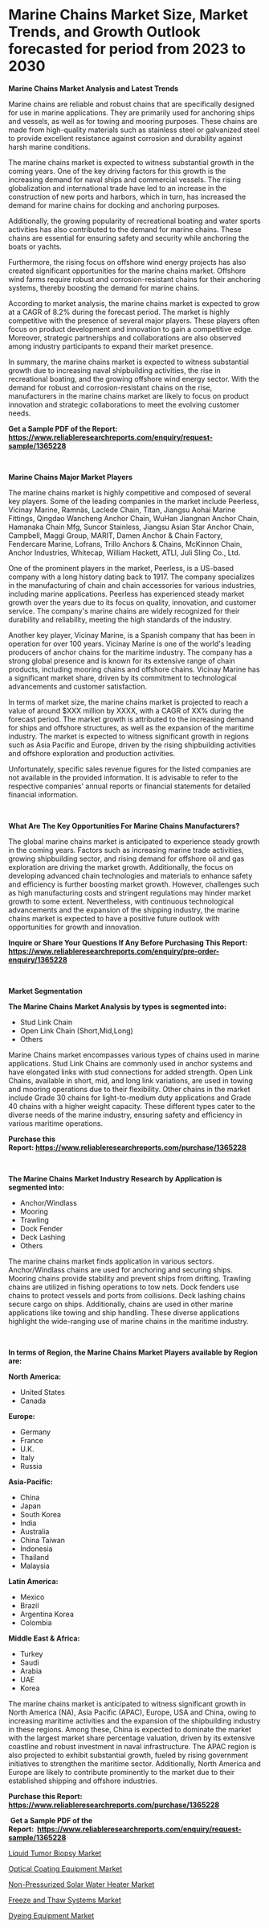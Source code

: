 <p><h1>Marine Chains Market Size, Market Trends, and Growth Outlook forecasted for period from 2023 to 2030</h1></p><p><strong>Marine Chains Market Analysis and Latest Trends</strong></p>
<p><p>Marine chains are reliable and robust chains that are specifically designed for use in marine applications. They are primarily used for anchoring ships and vessels, as well as for towing and mooring purposes. These chains are made from high-quality materials such as stainless steel or galvanized steel to provide excellent resistance against corrosion and durability against harsh marine conditions.</p><p>The marine chains market is expected to witness substantial growth in the coming years. One of the key driving factors for this growth is the increasing demand for naval ships and commercial vessels. The rising globalization and international trade have led to an increase in the construction of new ports and harbors, which in turn, has increased the demand for marine chains for docking and anchoring purposes.</p><p>Additionally, the growing popularity of recreational boating and water sports activities has also contributed to the demand for marine chains. These chains are essential for ensuring safety and security while anchoring the boats or yachts.</p><p>Furthermore, the rising focus on offshore wind energy projects has also created significant opportunities for the marine chains market. Offshore wind farms require robust and corrosion-resistant chains for their anchoring systems, thereby boosting the demand for marine chains.</p><p>According to market analysis, the marine chains market is expected to grow at a CAGR of 8.2% during the forecast period. The market is highly competitive with the presence of several major players. These players often focus on product development and innovation to gain a competitive edge. Moreover, strategic partnerships and collaborations are also observed among industry participants to expand their market presence.</p><p>In summary, the marine chains market is expected to witness substantial growth due to increasing naval shipbuilding activities, the rise in recreational boating, and the growing offshore wind energy sector. With the demand for robust and corrosion-resistant chains on the rise, manufacturers in the marine chains market are likely to focus on product innovation and strategic collaborations to meet the evolving customer needs.</p></p>
<p><strong>Get a Sample PDF of the Report:&nbsp; <a href="https://www.reliableresearchreports.com/enquiry/request-sample/1365228">https://www.reliableresearchreports.com/enquiry/request-sample/1365228</a></strong></p>
<p>&nbsp;</p>
<p><strong>Marine Chains Major Market Players</strong></p>
<p><p>The marine chains market is highly competitive and composed of several key players. Some of the leading companies in the market include Peerless, Vicinay Marine, Ramnäs, Laclede Chain, Titan, Jiangsu Aohai Marine Fittings, Qingdao Wancheng Anchor Chain, WuHan Jiangnan Anchor Chain, Hamanaka Chain Mfg, Suncor Stainless, Jiangsu Asian Star Anchor Chain, Campbell, Maggi Group, MARIT, Damen Anchor & Chain Factory, Fendercare Marine, Lofrans, Trillo Anchors & Chains, McKinnon Chain, Anchor Industries, Whitecap, William Hackett, ATLI, Juli Sling Co., Ltd.</p><p>One of the prominent players in the market, Peerless, is a US-based company with a long history dating back to 1917. The company specializes in the manufacturing of chain and chain accessories for various industries, including marine applications. Peerless has experienced steady market growth over the years due to its focus on quality, innovation, and customer service. The company's marine chains are widely recognized for their durability and reliability, meeting the high standards of the industry.</p><p>Another key player, Vicinay Marine, is a Spanish company that has been in operation for over 100 years. Vicinay Marine is one of the world's leading producers of anchor chains for the maritime industry. The company has a strong global presence and is known for its extensive range of chain products, including mooring chains and offshore chains. Vicinay Marine has a significant market share, driven by its commitment to technological advancements and customer satisfaction.</p><p>In terms of market size, the marine chains market is projected to reach a value of around $XXX million by XXXX, with a CAGR of XX% during the forecast period. The market growth is attributed to the increasing demand for ships and offshore structures, as well as the expansion of the maritime industry. The market is expected to witness significant growth in regions such as Asia Pacific and Europe, driven by the rising shipbuilding activities and offshore exploration and production activities.</p><p>Unfortunately, specific sales revenue figures for the listed companies are not available in the provided information. It is advisable to refer to the respective companies' annual reports or financial statements for detailed financial information.</p></p>
<p>&nbsp;</p>
<p><strong>What Are The Key Opportunities For Marine Chains Manufacturers?</strong></p>
<p><p>The global marine chains market is anticipated to experience steady growth in the coming years. Factors such as increasing marine trade activities, growing shipbuilding sector, and rising demand for offshore oil and gas exploration are driving the market growth. Additionally, the focus on developing advanced chain technologies and materials to enhance safety and efficiency is further boosting market growth. However, challenges such as high manufacturing costs and stringent regulations may hinder market growth to some extent. Nevertheless, with continuous technological advancements and the expansion of the shipping industry, the marine chains market is expected to have a positive future outlook with opportunities for growth and innovation.</p></p>
<p><strong>Inquire or Share Your Questions If Any Before Purchasing This Report: <a href="https://www.reliableresearchreports.com/enquiry/pre-order-enquiry/1365228">https://www.reliableresearchreports.com/enquiry/pre-order-enquiry/1365228</a></strong></p>
<p>&nbsp;</p>
<p><strong>Market Segmentation</strong></p>
<p><strong>The Marine Chains Market Analysis by types is segmented into:</strong></p>
<p><ul><li>Stud Link Chain</li><li>Open Link Chain (Short,Mid,Long)</li><li>Others</li></ul></p>
<p><p>Marine Chains market encompasses various types of chains used in marine applications. Stud Link Chains are commonly used in anchor systems and have elongated links with stud connections for added strength. Open Link Chains, available in short, mid, and long link variations, are used in towing and mooring operations due to their flexibility. Other chains in the market include Grade 30 chains for light-to-medium duty applications and Grade 40 chains with a higher weight capacity. These different types cater to the diverse needs of the marine industry, ensuring safety and efficiency in various maritime operations.</p></p>
<p><strong>Purchase this Report:&nbsp;<a href="https://www.reliableresearchreports.com/purchase/1365228">https://www.reliableresearchreports.com/purchase/1365228</a></strong></p>
<p>&nbsp;</p>
<p><strong>The Marine Chains Market Industry Research by Application is segmented into:</strong></p>
<p><ul><li>Anchor/Windlass</li><li>Mooring</li><li>Trawling</li><li>Dock Fender</li><li>Deck Lashing</li><li>Others</li></ul></p>
<p><p>The marine chains market finds application in various sectors. Anchor/Windlass chains are used for anchoring and securing ships. Mooring chains provide stability and prevent ships from drifting. Trawling chains are utilized in fishing operations to tow nets. Dock fenders use chains to protect vessels and ports from collisions. Deck lashing chains secure cargo on ships. Additionally, chains are used in other marine applications like towing and ship handling. These diverse applications highlight the wide-ranging use of marine chains in the maritime industry.</p></p>
<p>&nbsp;</p>
<p><strong>In terms of Region, the Marine Chains Market Players available by Region are:</strong></p>
<p>
    <p> <strong> North America: </strong>
        <ul>
            <li>United States</li>
            <li>Canada</li>
        </ul>
        </p> 
    <p> <strong> Europe: </strong>
        <ul>
            <li>Germany</li>
            <li>France</li>
            <li>U.K.</li>
            <li>Italy</li>
            <li>Russia</li>
        </ul>
        </p> 
    <p> <strong> Asia-Pacific: </strong>
        <ul>
            <li>China</li>
            <li>Japan</li>
            <li>South Korea</li>
            <li>India</li>
            <li>Australia</li>
            <li>China Taiwan</li>
            <li>Indonesia</li>
            <li>Thailand</li>
            <li>Malaysia</li>
        </ul>
        </p> 
    <p> <strong> Latin America: </strong>
        <ul>
            <li>Mexico</li>
            <li>Brazil</li>
            <li>Argentina Korea</li>
            <li>Colombia</li>
        </ul>
        </p> 
    <p> <strong> Middle East & Africa: </strong>
        <ul>
            <li>Turkey</li>
            <li>Saudi</li>
            <li>Arabia</li>
            <li>UAE</li>
            <li>Korea</li>
        </ul>
    </p>
    </p>
<p><p>The marine chains market is anticipated to witness significant growth in North America (NA), Asia Pacific (APAC), Europe, USA and China, owing to increasing maritime activities and the expansion of the shipbuilding industry in these regions. Among these, China is expected to dominate the market with the largest market share percentage valuation, driven by its extensive coastline and robust investment in naval infrastructure. The APAC region is also projected to exhibit substantial growth, fueled by rising government initiatives to strengthen the maritime sector. Additionally, North America and Europe are likely to contribute prominently to the market due to their established shipping and offshore industries.</p></p>
<p><strong>Purchase this Report: <a href="https://www.reliableresearchreports.com/purchase/1365228">https://www.reliableresearchreports.com/purchase/1365228</a></strong></p>
<p>&nbsp;<strong>Get a Sample PDF of the Report:&nbsp;&nbsp;<a href="https://www.reliableresearchreports.com/enquiry/request-sample/1365228">https://www.reliableresearchreports.com/enquiry/request-sample/1365228</a></strong></p>
<p><strong></strong></p>
<p><p><a href="https://github.com/RickHolmes3/Market-Research-Report-List-1/blob/main/liquid-tumor-biopsy-market.md">Liquid Tumor Biopsy Market</a></p><p><a href="https://www.linkedin.com/pulse/optical-coating-equipment-market-size-growth-forecast-from-xdojc/">Optical Coating Equipment Market</a></p><p><a href="https://github.com/CliffMedina6/Market-Research-Report-List-1/blob/main/non-pressurized-solar-water-heater-market.md">Non-Pressurized Solar Water Heater Market</a></p><p><a href="https://www.linkedin.com/pulse/freeze-thaw-systems-market-research-report-unlocks-analysis-omwyf/">Freeze and Thaw Systems Market</a></p><p><a href="https://medium.com/@laurenglover76/dyeing-equipment-market-size-growth-forecast-2023-2030-ec1808b4cbd6">Dyeing Equipment Market</a></p></p>